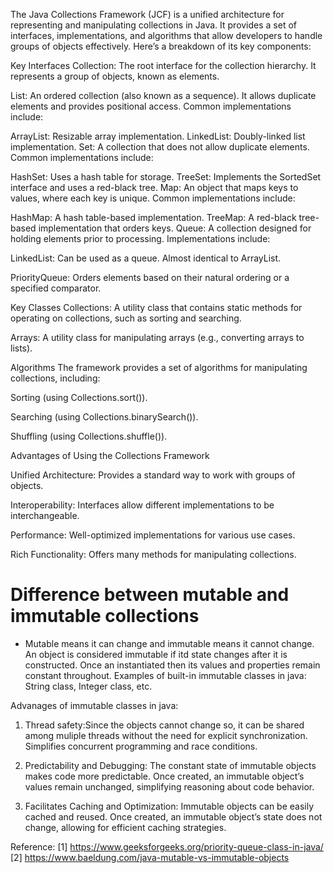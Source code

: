 The Java Collections Framework (JCF) is a unified architecture for representing and manipulating collections in Java. It provides a set of interfaces, implementations, and algorithms that allow developers to handle groups of objects effectively. Here’s a breakdown of its key components:

Key Interfaces
Collection: The root interface for the collection hierarchy. It represents a group of objects, known as elements.

List: An ordered collection (also known as a sequence). It allows duplicate elements and provides positional access. Common implementations include:

ArrayList: Resizable array implementation.
LinkedList: Doubly-linked list implementation.
Set: A collection that does not allow duplicate elements. Common implementations include:

HashSet: Uses a hash table for storage.
TreeSet: Implements the SortedSet interface and uses a red-black tree.
Map: An object that maps keys to values, where each key is unique. Common implementations include:

HashMap: A hash table-based implementation.
TreeMap: A red-black tree-based implementation that orders keys.
Queue: A collection designed for holding elements prior to processing. Implementations include:

LinkedList: Can be used as a queue. Almost identical to ArrayList.

PriorityQueue: Orders elements based on their natural ordering or a specified comparator.

Key Classes
Collections: A utility class that contains static methods for operating on collections, such as sorting and searching.

Arrays: A utility class for manipulating arrays (e.g., converting arrays to lists).

Algorithms
The framework provides a set of algorithms for manipulating collections, including:

Sorting (using Collections.sort()).

Searching (using Collections.binarySearch()).

Shuffling (using Collections.shuffle()).

Advantages of Using the Collections Framework

Unified Architecture: Provides a standard way to work with groups of objects.

Interoperability: Interfaces allow different implementations to be
interchangeable.

Performance: Well-optimized implementations for various use cases.

Rich Functionality: Offers many methods for manipulating collections.

# Difference between mutable and immutable collections

- Mutable means it can change and immutable means it cannot change. An object is considered immutable if itd state changes after it is constructed. Once an instantiated then its values and properties remain constant throughout. Examples of built-in immutable classes in java: String class, Integer class, etc.

Advanages of immutable classes in java:

1. Thread safety:Since the objects cannot change so, it can be shared among muliple threads without the need for explicit synchronization. Simplifies concurrent programming and race conditions.

2. Predictability and Debugging: The constant state of immutable objects makes code more predictable. Once created, an immutable object’s values remain unchanged, simplifying reasoning about code behavior.

3. Facilitates Caching and Optimization: Immutable objects can be easily cached and reused. Once created, an immutable object’s state does not change, allowing for efficient caching strategies.

Reference:
[1] https://www.geeksforgeeks.org/priority-queue-class-in-java/
[2] https://www.baeldung.com/java-mutable-vs-immutable-objects
